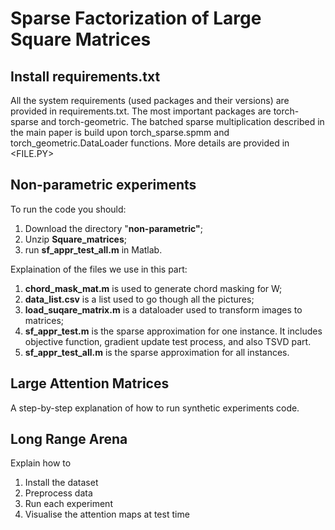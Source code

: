 # Sparse Factorization of Large Square Matrices

## Install requirements.txt
All the system requirements (used packages and their versions) are provided in requirements.txt.
The most important packages are torch-sparse and torch-geometric. The batched sparse multiplication described in the main paper is build upon torch_sparse.spmm and torch_geometric.DataLoader functions. More details are provided in <FILE.PY>

## Non-parametric experiments
To run the code you should:
1. Download the directory "**non-parametric"**;
2. Unzip **Square_matrices**;
3. run **sf_appr_test_all.m** in Matlab.

Explaination of the files we use in this part:
1. **chord_mask_mat.m** is used to generate chord masking for W;
2. **data_list.csv** is a list used to go though all the pictures;
3. **load_suqare_matrix.m** is a dataloader used to transform images to matrices;
4. **sf_appr_test.m** is the sparse approximation for one instance. It includes objective function, gradient update test process, and also TSVD part.
5. **sf_appr_test_all.m** is the sparse approximation for all instances.

## Large Attention Matrices
A step-by-step explanation of how to run synthetic experiments code.

## Long Range Arena
Explain how to 
  1) Install the dataset
  2) Preprocess data
  3) Run each experiment
  4) Visualise the attention maps at test time

